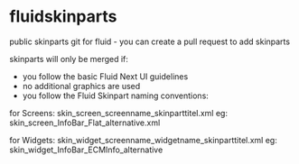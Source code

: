 # fluidskinparts
public skinparts git for fluid - you can create a pull request to add skinparts

skinparts will only be merged if:
  - you follow the basic Fluid Next UI guidelines
  - no additional graphics are used
  - you follow the Fluid Skinpart naming conventions:
  
  for Screens:
    skin_screen_screenname_skinparttitel.xml
    eg: skin_screen_InfoBar_Flat_alternative.xml
    
  for Widgets:
    skin_widget_screenname_widgetname_skinparttitel.xml
    eg: skin_widget_InfoBar_ECMInfo_alternative
